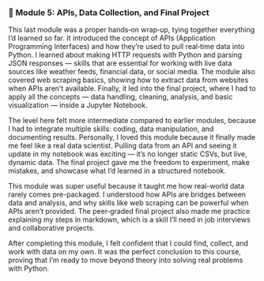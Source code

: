### 🔹 Module 5: APIs, Data Collection, and Final Project
This last module was a proper hands‑on wrap‑up, tying together everything I’d learned so far. It introduced the concept of APIs (Application Programming Interfaces) and how they’re used to pull real‑time data into Python. I learned about making HTTP requests with Python and parsing JSON responses — skills that are essential for working with live data sources like weather feeds, financial data, or social media. The module also covered web scraping basics, showing how to extract data from websites when APIs aren’t available. Finally, it led into the final project, where I had to apply all the concepts — data handling, cleaning, analysis, and basic visualization — inside a Jupyter Notebook.

The level here felt more intermediate compared to earlier modules, because I had to integrate multiple skills: coding, data manipulation, and documenting results. Personally, I loved this module because it finally made me feel like a real data scientist. Pulling data from an API and seeing it update in my notebook was exciting — it’s no longer static CSVs, but live, dynamic data. The final project gave me the freedom to experiment, make mistakes, and showcase what I’d learned in a structured notebook.

This module was super useful because it taught me how real-world data rarely comes pre-packaged. I understood how APIs are bridges between data and analysis, and why skills like web scraping can be powerful when APIs aren’t provided. The peer‑graded final project also made me practice explaining my steps in markdown, which is a skill I’ll need in job interviews and collaborative projects.

After completing this module, I felt confident that I could find, collect, and work with data on my own. It was the perfect conclusion to this course, proving that I’m ready to move beyond theory into solving real problems with Python.

